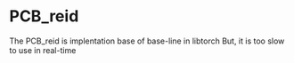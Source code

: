 # PCB_reid
The PCB_reid is implentation base of base-line in libtorch
But, it is too slow to use in real-time
